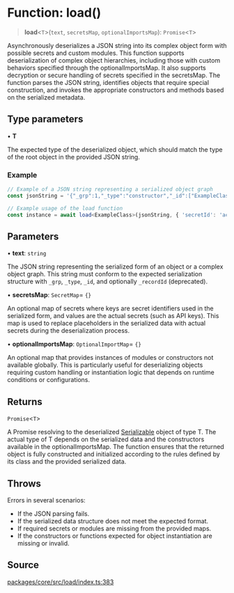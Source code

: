 # Function: load()

> **load**\<`T`\>(`text`, `secretsMap`, `optionalImportsMap`): `Promise`\<`T`\>

Asynchronously deserializes a JSON string into its complex object form with possible secrets and custom modules.
This function supports deserialization of complex object hierarchies, including those with custom behaviors
specified through the optionalImportsMap. It also supports decryption or secure handling of secrets specified
in the secretsMap. The function parses the JSON string, identifies objects that require special construction,
and invokes the appropriate constructors and methods based on the serialized metadata.

## Type parameters

• **T**

The expected type of the deserialized object, which should match the type of the root object
in the provided JSON string.

### Example
```typescript
// Example of a JSON string representing a serialized object graph
const jsonString = '{"_grp":1,"_type":"constructor","_id":["ExampleClass","ExampleNamespace"],"kwargs":{...}}';

// Example usage of the load function
const instance = await load<ExampleClass>(jsonString, { 'secretId': 'actualSecretValue' });
```

## Parameters

• **text**: `string`

The JSON string representing the serialized form of an object or a complex object graph.
This string must conform to the expected serialization structure with `_grp`, `_type`, `_id`, and optionally `_recordId` (deprecated).

• **secretsMap**: `SecretMap`= `{}`

An optional map of secrets where keys are secret identifiers used in the serialized form,
and values are the actual secrets (such as API keys). This map is used to replace placeholders in the serialized 
data with actual secrets during the deserialization process.

• **optionalImportsMap**: `OptionalImportMap`= `{}`

An optional map that provides instances of modules or constructors not available globally.
This is particularly useful for deserializing objects requiring custom handling or instantiation logic that
depends on runtime conditions or configurations.

## Returns

`Promise`\<`T`\>

A Promise resolving to the deserialized [Serializable](../serializable/classes/Serializable.md) object of type T. The actual type of T depends 
on the serialized data and the constructors available in the optionalImportsMap. The function ensures that the returned 
object is fully constructed and initialized according to the rules defined by its class and the provided serialized data.

## Throws

Errors in several scenarios:
- If the JSON parsing fails.
- If the serialized data structure does not meet the expected format.
- If required secrets or modules are missing from the provided maps.
- If the constructors or functions expected for object instantiation are missing or invalid.

## Source

[packages/core/src/load/index.ts:383](https://github.com/VictorS67/encre/blob/c09849eb59af073bf23be826a912f2ba4f635f93/packages/core/src/load/index.ts#L383)
